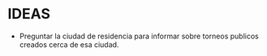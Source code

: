 # IDEAS

* Preguntar la ciudad de residencia para informar sobre torneos publicos creados cerca de esa ciudad.